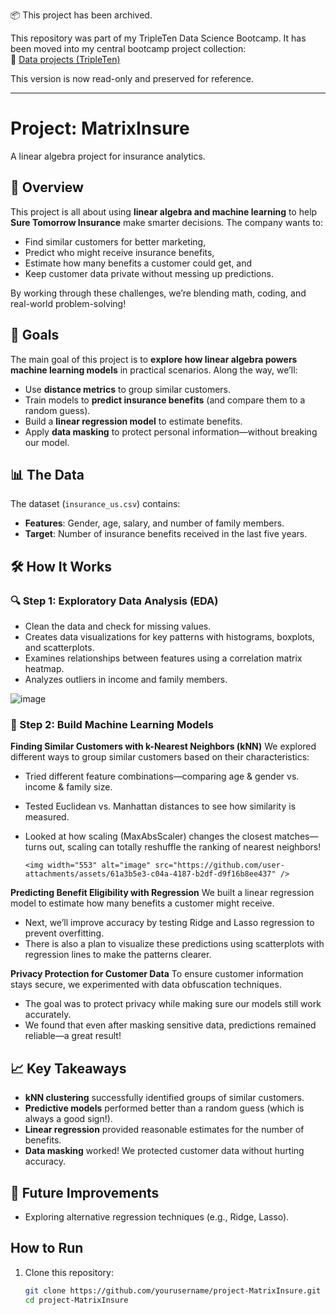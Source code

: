 
📦 This project has been archived.

This repository was part of my TripleTen Data Science Bootcamp. It has been moved into my central bootcamp project collection:  
🔗 [Data projects (TripleTen)](https://github.com/littleteapot3/data-projects-tripleten)

This version is now read-only and preserved for reference.

-----

# Project: MatrixInsure
A linear algebra project for insurance analytics. 

## 📌 Overview  
This project is all about using **linear algebra and machine learning** to help **Sure Tomorrow Insurance** make smarter decisions. The company wants to:  
- Find similar customers for better marketing,  
- Predict who might receive insurance benefits,  
- Estimate how many benefits a customer could get, and  
- Keep customer data private without messing up predictions.  

By working through these challenges, we’re blending math, coding, and real-world problem-solving!  

## 🎯 Goals  
The main goal of this project is to **explore how linear algebra powers machine learning models** in practical scenarios. Along the way, we’ll:  
- Use **distance metrics** to group similar customers.  
- Train models to **predict insurance benefits** (and compare them to a random guess).  
- Build a **linear regression model** to estimate benefits.  
- Apply **data masking** to protect personal information—without breaking our model.  

## 📊 The Data  

The dataset (`insurance_us.csv`) contains:  
- **Features**: Gender, age, salary, and number of family members.  
- **Target**: Number of insurance benefits received in the last five years.  

## 🛠 How It Works  

### 🔍 Step 1: Exploratory Data Analysis (EDA)  
- Clean the data and check for missing values.  
- Creates data visualizations for key patterns with histograms, boxplots, and scatterplots.
- Examines relationships between features using a correlation matrix heatmap.
- Analyzes outliers in income and family members.

![image](https://github.com/user-attachments/assets/21dfa5c2-423d-4b44-afc2-e048f3a1656d)


### 🤖 Step 2: Build Machine Learning Models  
**Finding Similar Customers with k-Nearest Neighbors (kNN)**
We explored different ways to group similar customers based on their characteristics:

- Tried different feature combinations—comparing age & gender vs. income & family size.
- Tested Euclidean vs. Manhattan distances to see how similarity is measured.
- Looked at how scaling (MaxAbsScaler) changes the closest matches—turns out, scaling can totally reshuffle the ranking of nearest neighbors!

      <img width="553" alt="image" src="https://github.com/user-attachments/assets/61a3b5e3-c04a-4187-b2df-d9f16b8ee437" />


   
**Predicting Benefit Eligibility with Regression**
We built a linear regression model to estimate how many benefits a customer might receive.

- Next, we’ll improve accuracy by testing Ridge and Lasso regression to prevent overfitting.
- There is also a plan to visualize these predictions using scatterplots with regression lines to make the patterns clearer.



**Privacy Protection for Customer Data**
To ensure customer information stays secure, we experimented with data obfuscation techniques.

- The goal was to protect privacy while making sure our models still work accurately.
- We found that even after masking sensitive data, predictions remained reliable—a great result!


## 📈 Key Takeaways  

- **kNN clustering** successfully identified groups of similar customers.  
- **Predictive models** performed better than a random guess (which is always a good sign!).  
- **Linear regression** provided reasonable estimates for the number of benefits.  
- **Data masking** worked! We protected customer data without hurting accuracy.

## 🔦 Future Improvements

- Exploring alternative regression techniques (e.g., Ridge, Lasso).

## How to Run  

1. Clone this repository:  
   ```bash
   git clone https://github.com/yourusername/project-MatrixInsure.git
   cd project-MatrixInsure

